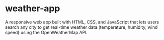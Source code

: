 # weather-app
A responsive web app built with HTML, CSS, and JavaScript that lets users search any city to get real-time weather data (temperature, humidity, wind speed) using the OpenWeatherMap API.
